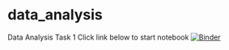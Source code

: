 # data_analysis
Data Analysis Task 1
Click link below to start notebook
[![Binder](https://mybinder.org/badge_logo.svg)](https://mybinder.org/v2/gh/MTereM/data_analysis/tree/main/HEAD)
